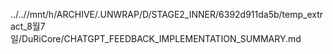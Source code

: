 ../..//mnt/h/ARCHIVE/.UNWRAP/D/STAGE2_INNER/6392d911da5b/temp_extract_8월7일/DuRiCore/CHATGPT_FEEDBACK_IMPLEMENTATION_SUMMARY.md